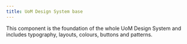 ```yaml
---
title: UoM Design System base
---
```

This component is the foundation of the whole UoM Design System and includes typography, layouts, colours, buttons and patterns.